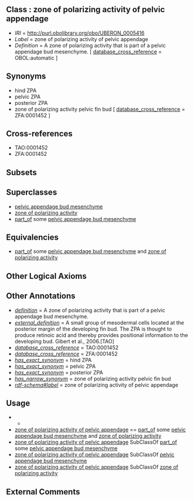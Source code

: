 
## Class : zone of polarizing activity of pelvic appendage

 * *IRI* = http://purl.obolibrary.org/obo/UBERON_0005416
 * *Label* = zone of polarizing activity of pelvic appendage
 * *Definition* = A zone of polarizing activity that is part of a pelvic appendage bud mesenchyme. [ [database_cross_reference](../../ef/oboInOwl#hasDbXref.md) = OBOL:automatic ]

## Synonyms

 * hind ZPA
 * pelvic ZPA
 * posterior ZPA
 * zone of polarizing activity pelvic fin bud [ [database_cross_reference](../../ef/oboInOwl#hasDbXref.md) = ZFA:0001452 ]

## Cross-references

 * TAO:0001452
 * ZFA:0001452

## Subsets


## Superclasses

 * [pelvic appendage bud mesenchyme](../../UBERON/12/UBERON_0003412.md)
 * [zone of polarizing activity](../../UBERON/14/UBERON_0005414.md)
 * [part_of](../../BFO/50/BFO_0000050.md) some [pelvic appendage bud mesenchyme](../../UBERON/12/UBERON_0003412.md)

## Equivalencies

 * [part_of](../../BFO/50/BFO_0000050.md) some [pelvic appendage bud mesenchyme](../../UBERON/12/UBERON_0003412.md) and [zone of polarizing activity](../../UBERON/14/UBERON_0005414.md)

## Other Logical Axioms


## Other Annotations

 * *[definition](../../IAO/15/IAO_0000115.md)* = A zone of polarizing activity that is part of a pelvic appendage bud mesenchyme.
 * *[external_definition](../../UBPROP/01/UBPROP_0000001.md)* = A small group of mesodermal cells located at the posterior margin of the developing fin bud. The ZPA is thought to produce retinoic acid and thereby provides positional information to the developing bud. Gibert et al., 2006.[TAO]
 * *[database_cross_reference](../../ef/oboInOwl#hasDbXref.md)* = TAO:0001452
 * *[database_cross_reference](../../ef/oboInOwl#hasDbXref.md)* = ZFA:0001452
 * *[has_exact_synonym](../../ym/oboInOwl#hasExactSynonym.md)* = hind ZPA
 * *[has_exact_synonym](../../ym/oboInOwl#hasExactSynonym.md)* = pelvic ZPA
 * *[has_exact_synonym](../../ym/oboInOwl#hasExactSynonym.md)* = posterior ZPA
 * *[has_narrow_synonym](../../ym/oboInOwl#hasNarrowSynonym.md)* = zone of polarizing activity pelvic fin bud
 * *[rdf-schema#label](../../el/rdf-schema#label.md)* = zone of polarizing activity of pelvic appendage

## Usage

 * -
 * [zone of polarizing activity of pelvic appendage](../../UBERON/16/UBERON_0005416.md) == [part_of](../../BFO/50/BFO_0000050.md) some [pelvic appendage bud mesenchyme](../../UBERON/12/UBERON_0003412.md) and [zone of polarizing activity](../../UBERON/14/UBERON_0005414.md)
 * [zone of polarizing activity of pelvic appendage](../../UBERON/16/UBERON_0005416.md) SubClassOf [part_of](../../BFO/50/BFO_0000050.md) some [pelvic appendage bud mesenchyme](../../UBERON/12/UBERON_0003412.md)
 * [zone of polarizing activity of pelvic appendage](../../UBERON/16/UBERON_0005416.md) SubClassOf [pelvic appendage bud mesenchyme](../../UBERON/12/UBERON_0003412.md)
 * [zone of polarizing activity of pelvic appendage](../../UBERON/16/UBERON_0005416.md) SubClassOf [zone of polarizing activity](../../UBERON/14/UBERON_0005414.md)

## External Comments

